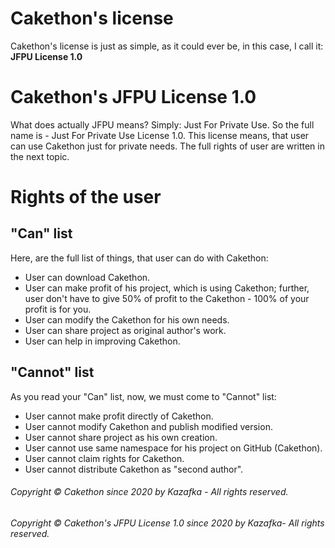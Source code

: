 # Cakethon's license

Cakethon's license is just as simple, as it could ever be, in this case, I call it: **JFPU License 1.0**

# Cakethon's JFPU License 1.0

What does actually JFPU means? Simply: Just For Private Use.
So the full name is - Just For Private Use License 1.0.
This license means, that user can use Cakethon just for private needs.
The full rights of user are written in the next topic.

# Rights of the user

## "Can" list

Here, are the full list of things, that user can do with Cakethon:
- User can download Cakethon.
- User can make profit of his project, which is using Cakethon; further, user don't have to give 50% of profit to the Cakethon - 100%
of your profit is for you.
- User can modify the Cakethon for his own needs.
- User can share project as original author's work.
- User can help in improving Cakethon.

## "Cannot" list

As you read your "Can" list, now, we must come to "Cannot" list:
- User cannot make profit directly of Cakethon.
- User cannot modify Cakethon and publish modified version.
- User cannot share project as his own creation.
- User cannot use same namespace for his project on GitHub (Cakethon).
- User cannot claim rights for Cakethon.
- User cannot distribute Cakethon as "second author".

###### Copyright © Cakethon since 2020 by Kazafka - All rights reserved.
###### Copyright © Cakethon's JFPU License 1.0 since 2020 by Kazafka- All rights reserved.
